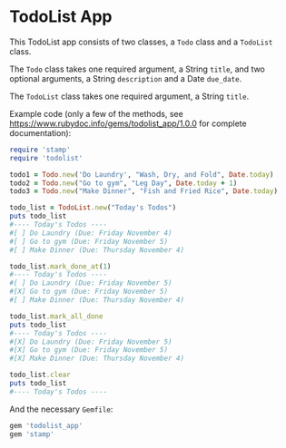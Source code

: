 # TodoList App

This TodoList app consists of two classes, a `Todo` class and a `TodoList` class.

The `Todo` class takes one required argument, a String `title`, and two optional arguments, a String `description` and a Date `due_date`.

The `TodoList` class takes one required argument, a String `title`.

Example code (only a few of the methods, see https://www.rubydoc.info/gems/todolist_app/1.0.0 for complete documentation):

```ruby
require 'stamp'
require 'todolist'

todo1 = Todo.new('Do Laundry', "Wash, Dry, and Fold", Date.today)
todo2 = Todo.new("Go to gym", "Leg Day", Date.today + 1)
todo3 = Todo.new("Make Dinner", "Fish and Fried Rice", Date.today)

todo_list = TodoList.new("Today's Todos")
puts todo_list
#---- Today's Todos ----
#[ ] Do Laundry (Due: Friday November 4)
#[ ] Go to gym (Due: Friday November 5)
#[ ] Make Dinner (Due: Thursday November 4)

todo_list.mark_done_at(1)
#---- Today's Todos ----
#[ ] Do Laundry (Due: Friday November 5)
#[X] Go to gym (Due: Friday November 5)
#[ ] Make Dinner (Due: Thursday November 4)

todo_list.mark_all_done
puts todo_list
#---- Today's Todos ----
#[X] Do Laundry (Due: Friday November 5)
#[X] Go to gym (Due: Friday November 5)
#[X] Make Dinner (Due: Thursday November 4)

todo_list.clear
puts todo_list
#---- Today's Todos ----
```

And the necessary `Gemfile`:
```ruby
gem 'todolist_app'
gem 'stamp'
```
